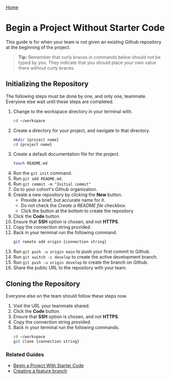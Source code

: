 [Home](./README.md)

# Begin a Project Without Starter Code

This guide is for when your team is not given an existing Github repository at the beginning of the project.

> **Tip:** Remember that curly braces in commands below should not be typed by you. They indicate that you should place your own value there without curly braces.

## Initializing the Repository

The following steps must be done by one, and only one, teammate. Everyone else wait until these steps are completed.

1. Change to the workspace directory in your terminal with.
    ```sh
    cd ~/workspace
    ```
2. Create a directory for your project, and navigate to that directory.
    ```sh
    mkdir {project name}
    cd {project name}
    ```
3. Create a default documentation file for the project.
    ```sh
    touch README.md
    ```
4. Run the `git init` command.
5. Run `git add README.md`.
6. Run `git commit -m "Initial commit"`
7. Go to your cohort's Github organization.
8. Create a new repository by clicking the **New** button.
    * Provide a brief, but accurate name for it.
    * Do not check the _Create a README file_ checkbox.
    * Click the button at the bottom to create the repository
9. Click the **Code** button.
10. Ensure that **SSH** option is chosen, and not **HTTPS**.
11. Copy the connection string provided.
12. Back in your terminal run the following command.
    ```sh
    git remote add origin {connection string}
    ```
13. Run `git push -u origin main` to push your first commit to Github.
14. Run `git switch -c develop` to create the active development branch.
15. Run `git push -u origin develop` to create the branch on Github.
16. Share the public URL to the repository with your team.

## Cloning the Repository

Everyone else on the team should follow these steps now.

1. Visit the URL your teammate shared.
2. Click the **Code** button.
3. Ensure that **SSH** option is chosen, and not **HTTPS**.
4. Copy the connection string provided.
5. Back in your terminal run the following commands.
    ```sh
    cd ~/workspace
    git clone {connection string}
    ```


### Related Guides

* [Begin a Project With Starter Code](./START_REMOTE.md)
* [Creating a feature branch](./BRANCH_CREATE.md)
